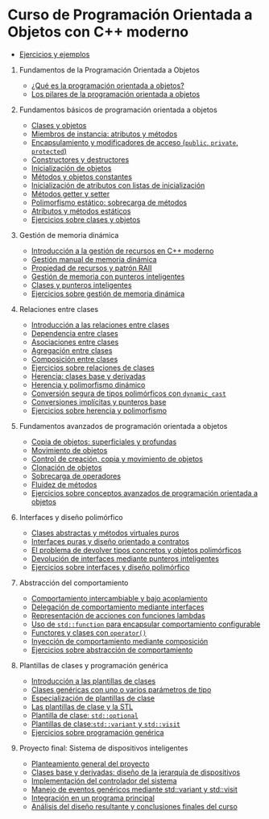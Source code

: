 # Curso de Programación Orientada a Objetos con C++ moderno

* [Ejercicios y ejemplos](https://github.com/josedom24/ejercicios_curso_poo_cpp_moderno)

1. Fundamentos de la Programación Orientada a Objetos

    * [¿Qué es la programación orientada a objetos?](contenido/modulo01/poo.md)
    * [Los pilares de la programación orientada a objetos](contenido/modulo01/pilares.md)

2. Fundamentos básicos de programación orientada a objetos

    * [Clases y objetos](contenido/modulo02/clases.md)
    * [Miembros de instancia: atributos y métodos](contenido/modulo02/miembros.md)
    * [Encapsulamiento y modificadores de acceso (`public`, `private`, `protected`)](contenido/modulo02/acceso.md)
    * [Constructores y destructores](contenido/modulo02/constructor.md)
    * [Inicialización de objetos](contenido/modulo02/objetos.md)
    * [Métodos y objetos constantes](contenido/modulo02/constantes.md)
    * [Inicialización de atributos con listas de inicialización](contenido/modulo02/inicializacion.md)
    * [Métodos getter y setter](contenido/modulo02/getters.md)
    * [Polimorfismo estático: sobrecarga de métodos](contenido/modulo02/sobrecarga.md)
    * [Atributos y métodos estáticos](contenido/modulo02/estatico.md)
    * [Ejercicios sobre clases y objetos](contenido/modulo02/ejercicios.md)
    
3. Gestión de memoria dinámica

    * [Introducción a la gestión de recursos en C++ moderno](contenido/modulo03/introduccion.md)
    * [Gestión manual de memoria dinámica](contenido/modulo03/memoria.md)
    * [Propiedad de recursos y patrón RAII](contenido/modulo03/raii.md)
    * [Gestión de memoria con punteros inteligentes](contenido/modulo03/inteligentes.md)
    * [Clases y punteros inteligentes](contenido/modulo03/clases.md)
    * [Ejercicios sobre gestión de memoria dinámica](contenido/modulo03/ejercicios.md)

4. Relaciones entre clases
    * [Introducción a las relaciones entre clases](contenido/modulo04/introduccion.md)
    * [Dependencia entre clases](contenido/modulo04/dependencia.md)
    * [Asociaciones entre clases](contenido/modulo04/asociacion.md)
    * [Agregación entre clases](contenido/modulo04/agregacion.md)
    * [Composición entre clases](contenido/modulo04/composicion.md)
    * [Ejercicios sobre relaciones de clases](contenido/modulo04/ejercicio1.md)
    * [Herencia: clases base y derivadas](contenido/modulo04/herencia.md)
    * [Herencia y polimorfismo dinámico](contenido/modulo04/polimorfismo.md)
    * [Conversión segura de tipos polimórficos con `dynamic_cast`](contenido/modulo04/cast.md)
    * [Conversiones implícitas y punteros base](contenido/modulo04/conversiones.md)
    * [Ejercicios sobre herencia y polimorfismo](contenido/modulo04/ejercicio2.md)

5. Fundamentos avanzados de programación orientada a objetos
    * [Copia de objetos: superficiales y profundas](contenido/modulo05/copy.md)
    * [Movimiento de objetos](contenido/modulo05/move.md)
    * [Control de creación, copia y movimiento de objetos](contenido/modulo05/creacion.md)
    * [Clonación de objetos](contenido/modulo05/clonacion.md)
    * [Sobrecarga de operadores](contenido/modulo05/operadores.md)
    * [Fluidez de métodos](contenido/modulo05/fluidez.md)
    * [Ejercicios sobre conceptos avanzados de programación orientada a objetos](contenido/modulo05/ejercicios.md)

6. Interfaces y diseño polimórfico

    * [Clases abstractas y métodos virtuales puros](contenido/modulo06/abstracta.md)
    * [Interfaces puras y diseño orientado a contratos](contenido/modulo06/interface.md)
    * [El problema de devolver tipos concretos y objetos polimórficos](contenido/modulo06/concretos.md)
    * [Devolución de interfaces mediante punteros inteligentes](contenido/modulo06/devolucion.md)
    * [Ejercicios sobre interfaces y diseño polimórfico](contenido/modulo06/ejercicios.md)

7. Abstracción del comportamiento

    * [Comportamiento intercambiable y bajo acoplamiento](contenido/modulo07/comportamiento.md)
    * [Delegación de comportamiento mediante interfaces](contenido/modulo07/delegacion.md)
    * [Representación de acciones con funciones lambdas](contenido/modulo07/lambda.md)
    * [Uso de `std::function` para encapsular comportamiento configurable](contenido/modulo07/function.md)
    * [Functores y clases con `operator()`](contenido/modulo07/functor.md)
    * [Inyección de comportamiento mediante composición](contenido/modulo07/composicion.md)
    * [Ejercicios sobre abstracción de comportamiento](contenido/modulo07/ejercicios.md)
    
8. Plantillas de clases y programación genérica

    * [Introducción a las plantillas de clases](contenido/modulo08/plantillas.md)
    * [Clases genéricas con uno o varios parámetros de tipo](contenido/modulo08/parametros.md)
    * [Especialización de plantillas de clase](contenido/modulo08/especializacion.md)
    * [Las plantillas de clase y la STL](contenido/modulo08/stl.md)
    * [Plantilla de clase: `std::optional`](contenido/modulo08/optional.md)
    * [Plantillas de clase:`std::variant` y `std::visit`](contenido/modulo08/variant.md)
    * [Ejercicios sobre programación genérica](contenido/modulo08/ejercicios.md)

9. Proyecto final: Sistema de dispositivos inteligentes

    * [Planteamiento general del proyecto](contenido/modulo09/planteamiento.md)
    * [Clases base y derivadas: diseño de la jerarquía de dispositivos](contenido/modulo09/jerarquia.md)
    * [Implementación del controlador del sistema](contenido/modulo09/controlador.md)
    * [Manejo de eventos genéricos mediante std::variant y std::visit](contenido/modulo09/eventos.md)
    * [Integración en un programa principal](contenido/modulo09/main.md)
    * [Análisis del diseño resultante y conclusiones finales del curso](contenido/modulo09/end.md)